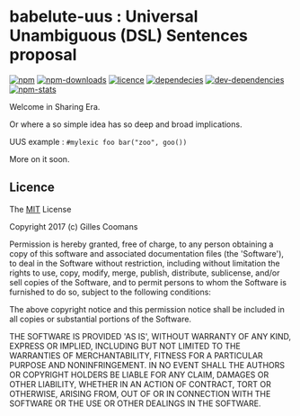 # babelute-uus : Universal Unambiguous (DSL) Sentences proposal

[![npm](https://img.shields.io/npm/v/babelute-uus.svg)]()
[![npm-downloads](https://img.shields.io/npm/dt/babelute-uus.svg)]()
[![licence](https://img.shields.io/npm/l/babelute-uus.svg)]()
[![dependecies](https://img.shields.io/david/nomocas/babelute-uus.svg)]()
[![dev-dependencies](https://img.shields.io/david/dev/nomocas/babelute-uus.svg)]()
[![npm-stats](https://nodei.co/npm/babelute-uus.png?downloads=true)]()

Welcome in Sharing Era. 

Or where a so simple idea has so deep and broad implications.

UUS example : `#mylexic foo bar("zoo", goo())`

More on it soon.

## Licence

The [MIT](http://opensource.org/licenses/MIT) License

Copyright 2017 (c) Gilles Coomans

Permission is hereby granted, free of charge, to any person obtaining a copy of this software and associated documentation files (the 'Software'), to deal in the Software without restriction, including without limitation the rights to use, copy, modify, merge, publish, distribute, sublicense, and/or sell copies of the Software, and to permit persons to whom the Software is furnished to do so, subject to the following conditions:

The above copyright notice and this permission notice shall be included in all copies or substantial portions of the Software.

THE SOFTWARE IS PROVIDED 'AS IS', WITHOUT WARRANTY OF ANY KIND, EXPRESS OR IMPLIED, INCLUDING BUT NOT LIMITED TO THE WARRANTIES OF MERCHANTABILITY, FITNESS FOR A PARTICULAR PURPOSE AND NONINFRINGEMENT. IN NO EVENT SHALL THE AUTHORS OR COPYRIGHT HOLDERS BE LIABLE FOR ANY CLAIM, DAMAGES OR OTHER LIABILITY, WHETHER IN AN ACTION OF CONTRACT, TORT OR OTHERWISE, ARISING FROM, OUT OF OR IN CONNECTION WITH THE SOFTWARE OR THE USE OR OTHER DEALINGS IN THE SOFTWARE.

